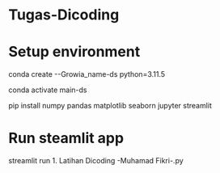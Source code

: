 # Tugas-Dicoding
# Setup environment
conda create --Growia_name-ds python=3.11.5

conda activate main-ds

pip install numpy pandas matplotlib seaborn jupyter streamlit
# Run steamlit app
streamlit run 1. Latihan Dicoding -Muhamad Fikri-.py
